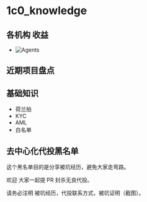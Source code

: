 # 1c0_knowledge

## 各机构 收益
+ ![Agents](pics/agents.)

## 近期项目盘点

## 基础知识

+ 荷兰拍
+ KYC
+ AML
+ 白名单


## 去中心化代投黑名单

这个黑名单目的是分享被坑经历，避免大家走弯路。

欢迎 大家一起提 PR 封杀无良代投。

请务必注明 被坑经历，代投联系方式，被坑证明（截图）。
